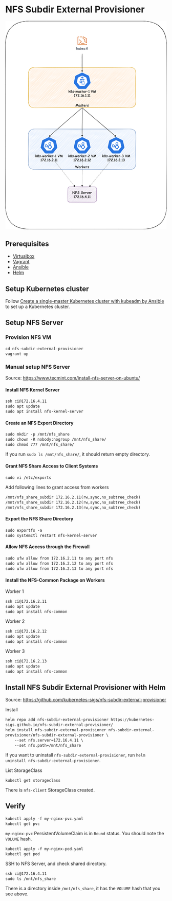 # NFS Subdir External Provisioner

![Setup.png](Setup.png?raw=true "Setup.png")

## Prerequisites
* [Virtualbox](https://www.virtualbox.org/)
* [Vagrant](https://www.vagrantup.com/)
* [Ansible](https://www.ansible.com/)
* [Helm](https://helm.sh/)

## Setup Kubernetes cluster
Follow [Create a single-master Kubernetes cluster with kubeadm by Ansible](../create-single-master-cluster) to set up a Kubernetes cluster.

## Setup NFS Server
### Provision NFS VM
```
cd nfs-subdir-external-provisioner
vagrant up
```

### Manual setup NFS Server
Source: https://www.tecmint.com/install-nfs-server-on-ubuntu/

#### Install NFS Kernel Server
```
ssh ci@172.16.4.11
sudo apt update
sudo apt install nfs-kernel-server
```

#### Create an NFS Export Directory
```
sudo mkdir -p /mnt/nfs_share
sudo chown -R nobody:nogroup /mnt/nfs_share/
sudo chmod 777 /mnt/nfs_share/
```

If you run `sudo ls /mnt/nfs_share/`, it should return empty directory.

#### Grant NFS Share Access to Client Systems
```
sudo vi /etc/exports
```

Add following lines to grant access from workers
```text
/mnt/nfs_share_subdir 172.16.2.11(rw,sync,no_subtree_check)
/mnt/nfs_share_subdir 172.16.2.12(rw,sync,no_subtree_check)
/mnt/nfs_share_subdir 172.16.2.13(rw,sync,no_subtree_check)
```

#### Export the NFS Share Directory
```
sudo exportfs -a
sudo systemctl restart nfs-kernel-server
```

#### Allow NFS Access through the Firewall
```
sudo ufw allow from 172.16.2.11 to any port nfs
sudo ufw allow from 172.16.2.12 to any port nfs
sudo ufw allow from 172.16.2.13 to any port nfs
```

#### Install the NFS-Common Package on Workers
Worker 1
```
ssh ci@172.16.2.11
sudo apt update
sudo apt install nfs-common
```

Worker 2
```
ssh ci@172.16.2.12
sudo apt update
sudo apt install nfs-common
```

Worker 3
```
ssh ci@172.16.2.13
sudo apt update
sudo apt install nfs-common
```

## Install NFS Subdir External Provisioner with Helm
Source: https://github.com/kubernetes-sigs/nfs-subdir-external-provisioner

Install
```shell
helm repo add nfs-subdir-external-provisioner https://kubernetes-sigs.github.io/nfs-subdir-external-provisioner/
helm install nfs-subdir-external-provisioner nfs-subdir-external-provisioner/nfs-subdir-external-provisioner \
    --set nfs.server=172.16.4.11 \
    --set nfs.path=/mnt/nfs_share
```

If you want to uninstall `nfs-subdir-external-provisioner`, run `helm uninstall nfs-subdir-external-provisioner`.

List StorageClass
```shell
kubectl get storageclass
```
There is `nfs-client` StorageClass created.

## Verify
```shell
kubectl apply -f my-nginx-pvc.yaml
kubectl get pvc
```

`my-nginx-pvc` PersistentVolumeClaim is in `Bound` status. You should note the `VOLUME` hash.

```shell
kubectl apply -f my-nginx-pod.yaml
kubectl get pod
```

SSH to NFS Server, and check shared directory.
```
ssh ci@172.16.4.11
sudo ls /mnt/nfs_share
```

There is a directory inside `/mnt/nfs_share`, it has the `VOLUME` hash that you see above.
